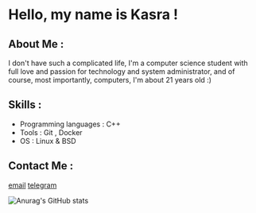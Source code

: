 # Hello, my name is Kasra !

## About Me :

I don't have such a complicated life, I'm a computer science student with full love and passion for technology and system administrator, and of course, most importantly, computers, I'm about 21 years old :)

## Skills :
* Programming languages : C++
* Tools : Git , Docker
* OS : Linux & BSD

## Contact Me :
[email](abbaszadehkasra92@gmail.com)
[telegram](t.me/reiskasra)

![Anurag's GitHub stats](https://github-readme-stats.vercel.app/api?username=reiskasra&show_icons=true&theme=gruvbox)
